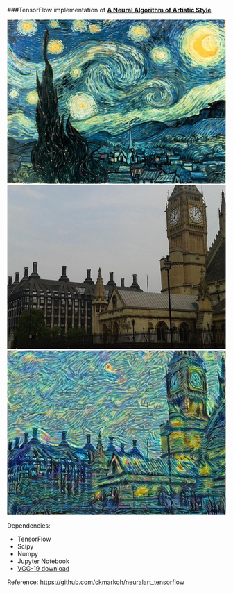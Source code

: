 ###TensorFlow implementation of [**A Neural Algorithm of Artistic Style**](http://arxiv.org/abs/1508.06576).

![Style](/images/painting1.jpg)
![Content](/images/raw.jpg)
![Result](/results/0800.png)



Dependencies:
* TensorFlow
* Scipy
* Numpy
* Jupyter Notebook
* [VGG-19 download](http://www.vlfeat.org/matconvnet/models/imagenet-vgg-verydeep-19.mat)

Reference: https://github.com/ckmarkoh/neuralart_tensorflow

 
